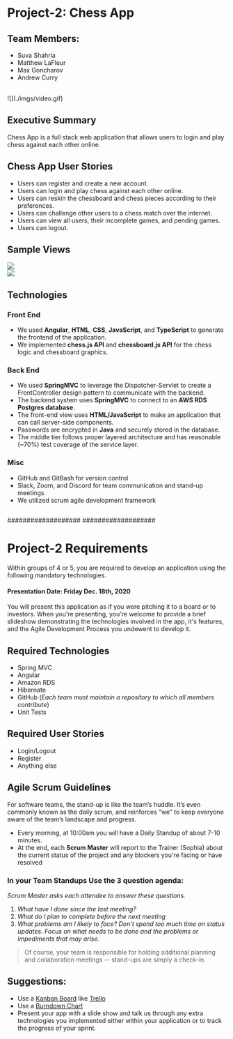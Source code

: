 # Project-2: Chess App 
## Team Members:

* Suva Shahria
* Matthew LaFleur
* Max Goncharov
* Andrew Curry

<br />
![](./imgs/video.gif)

## Executive Summary
Chess App is a full stack web application that allows users to login and play chess against each other online.

## Chess App User Stories 
* Users can register and create a new account. 
* Users can login and play chess against each other online.
* Users can reskin the chessboard and chess pieces according to their preferences. 
* Users can challenge other users to a chess match over the internet.
* Users can view all users, their incomplete games, and pending games. 
* Users can logout. 

## Sample Views
![](./imgs/view1.png)
<br />
![](./imgs/view2.png)

## Technologies

### Front End
* We used **Angular**, **HTML**, **CSS**, **JavaScript**, and **TypeScript** to generate the frontend of the application.
* We implemented **chess.js API** and **chessboard.js API** for the chess logic and chessboard graphics. 

### Back End
* We used **SpringMVC** to leverage the Dispatcher-Servlet to create a FrontController design pattern to communicate with the backend.
* The backend system uses **SpringMVC** to connect to an **AWS RDS Postgres database**. 
* The front-end view uses **HTML/JavaScript** to make an application that can call server-side components. 
* Passwords are encrypted in **Java** and securely stored in the database. 
* The middle tier follows proper layered architecture and has reasonable (~70%) test coverage of the service layer. 

### Misc
* GitHub and GitBash for version control
* Slack, Zoom, and Discord for team communication and stand-up meetings
* We utilized scrum agile development framework

## 


###################
###################

# Project-2 Requirements
Within groups of 4 or 5, you are required to develop an application using the following mandatory technologies.
#### Presentation Date: Friday Dec. 18th, 2020
You will present this application as if you were pitching it to a board or to investors.
When you're presenting, you're welcome to provide a brief slideshow demonstrating the technologies involved in the app, it's features, and the Agile Development Process you undewent to develop it.

## Required Technologies
- Spring MVC
- Angular
- Amazon RDS
- Hibernate
- GitHub (*Each team must maintain a repository to which all members contribute*)
- Unit Tests

## Required User Stories
- Login/Logout
- Register
- Anything else

## Agile Scrum Guidelines
For software teams, the stand-up is like the team’s huddle. It’s even commonly known as the daily scrum, and reinforces “we” to keep everyone aware of the team’s landscape and progress.
- Every morning, at 10:00am you will have a Daily Standup of about 7-10 minutes.
- At the end, each **Scrum Master** will report to the Trainer (Sophia) about the current status of the project and any blockers you're facing or have resolved
### In your Team Standups Use the 3 question agenda:
*Scrum Master asks each attendee to answer these questions.*
  1. *What have I done since the last meeting?*
  2. *What do I plan to complete before the next meeting*
  3. *What problems am I likely to face?*
*Don’t spend too much time on status updates. Focus on what needs to be done and the problems or impediments that may arise.*
> Of course, your team is responsible for holding additional planning and collaboration meetings -- stand-ups are simply a check-in.

## Suggestions:
- Use a [Kanban Board](https://www.atlassian.com/agile/kanban/boards) like [Trello](https://trello.com/?&aceid=&adposition=&adgroup=105703214328&campaign=9843285532&creative=437184392320&device=c&keyword=trello&matchtype=e&network=g&placement=&ds_kids=p53016490704&ds_e=GOOGLE&ds_eid=700000001557344&ds_e1=GOOGLE&gclid=Cj0KCQiA2af-BRDzARIsAIVQUOfgZifIwr-ClvNLXs4m9zn7VFhTU4bXoVdq1iBVe7SNfiXGeVVNKlgaAsHAEALw_wcB&gclsrc=aw.ds)
- Use a [Burndown Chart](http://www.agilenutshell.com/burndown)
- Present your app with a slide show and talk us through any extra technologies you implemented either within your application or to track the progress of your sprint.
